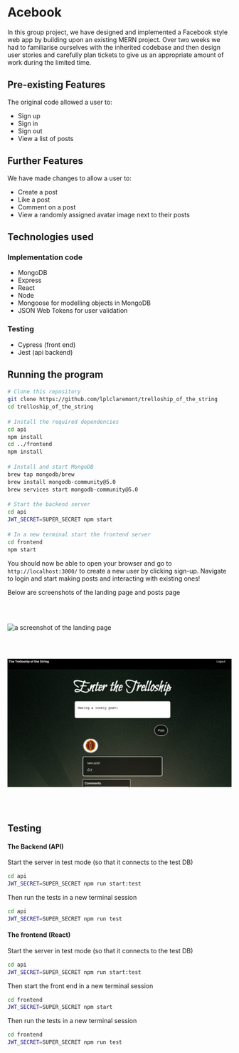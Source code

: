# Acebook

In this group project, we have designed and implemented a Facebook style web app by building upon an existing MERN project.
Over two weeks we had to familiarise ourselves with the inherited codebase and then design user stories and carefully plan tickets to give us an appropriate amount of work during the limited time.

## Pre-existing Features

The original code allowed a user to:
- Sign up
- Sign in
- Sign out
- View a list of posts

## Further Features

We have made changes to allow a user to:
- Create a post
- Like a post
- Comment on a post
- View a randomly assigned avatar image next to their posts

## Technologies used

### Implementation code
- MongoDB
- Express
- React
- Node
- Mongoose for modelling objects in MongoDB
- JSON Web Tokens for user validation

### Testing
- Cypress (front end)
- Jest (api backend)


## Running the program

```bash
# Clone this repository
git clone https://github.com/lplclaremont/trelloship_of_the_string
cd trelloship_of_the_string

# Install the required dependencies
cd api
npm install
cd ../frontend
npm install

# Install and start MongoDB
brew tap mongodb/brew
brew install mongodb-community@5.0
brew services start mongodb-community@5.0

# Start the backend server
cd api
JWT_SECRET=SUPER_SECRET npm start

# In a new terminal start the frontend server
cd frontend
npm start
```

You should now be able to open your browser and go to `http://localhost:3000/` to create a new user by clicking sign-up.
Navigate to login and start making posts and interacting with existing ones!

Below are screenshots of the landing page and posts page

<br>
<br>

![a screenshot of the landing page](./public/images/trelloship-landing-page.png)

<br>
<br>

![a screenshot of the posts page](./public/images/trelloship-posts-page.png)

<br>
<br>


## Testing

#### The Backend (API)
  Start the server in test mode (so that it connects to the test DB)

  ```bash
  cd api
  JWT_SECRET=SUPER_SECRET npm run start:test
  ```

  Then run the tests in a new terminal session

  ```bash
  cd api
  JWT_SECRET=SUPER_SECRET npm run test
  ```

#### The frontend (React)

  Start the server in test mode (so that it connects to the test DB)

  ```bash
  cd api
  JWT_SECRET=SUPER_SECRET npm run start:test
  ```

  Then start the front end in a new terminal session

  ```bash
  cd frontend
  JWT_SECRET=SUPER_SECRET npm start
  ```

  Then run the tests in a new terminal session

  ```bash
  cd frontend
  JWT_SECRET=SUPER_SECRET npm run test
  ```
